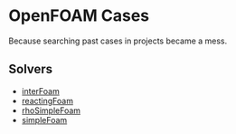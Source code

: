 # OpenFOAM Cases

Because searching past cases in projects became a mess.

## Solvers

- [interFoam](cases/interFoam/)
- [reactingFoam](cases/reactingFoam/)
- [rhoSimpleFoam](cases/rhoSimpleFoam/)
- [simpleFoam](cases/simpleFoam/)
